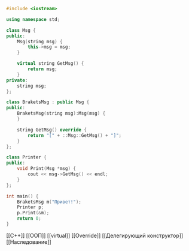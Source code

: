 ```c++
#include <iostream>

using namespace std;

class Msg {
public:
	Msg(string msg) {
		this->msg = msg;
	}

	virtual string GetMsg() {
		return msg;
	}
private:
	string msg;
};

class BraketsMsg : public Msg {
public:
	BraketsMsg(string msg):Msg(msg) {
	}

	string GetMsg() override {
		return "[" + ::Msg::GetMsg() + "]";
	}
};

class Printer {
public:
	void Print(Msg *msg) {
		cout << msg->GetMsg() << endl;
	}
};

int main() {
	BraketsMsg m("Привет!");
	Printer p;
	p.Print(&m);
	return 0;
}
```

[[C++]] [[ООП]] [[virtual]] [[Override]] [[Делегирующий конструктор]] [[Наследование]]
